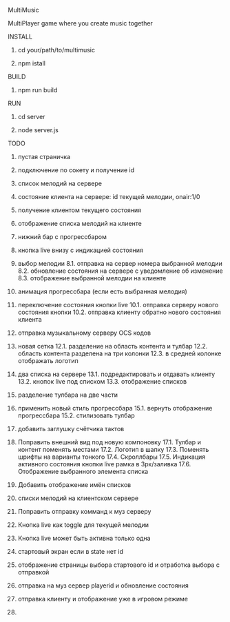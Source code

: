 MultiMusic

MultiPlayer game where you create music together


INSTALL

1. cd your/path/to/multimusic

2. npm istall


BUILD

1. npm run build


RUN

1. cd server

2. node server.js


TODO

1. пустая страничка
2. подключение по сокету и получение id
3. список мелодий на сервере
4. состояние клиента на сервере: id текущей мелодии, onair:1/0
4. получение клиентом текущего состояния
5. отображение списка мелодий на клиенте
6. нижний бар с прогрессбаром
7. кнопка live внизу с индикацией состояния
8. выбор мелодии
    8.1. отправка на сервер номера выбранной мелодии
    8.2. обновление состояния на сервере с уведомление об изменение
    8.3. отображение выбранной мелодии на клиенте
9. анимация прогрессбара (если есть выбранная мелодия)
10. переключение состояния кнопки live
    10.1. отправка серверу нового состояния кнопки
    10.2. отправка клиенту обратно нового состояния клиента
11. отправка музыкальному серверу OCS кодов
12. новая сетка
    12.1. разделение на область контента и тулбар
    12.2. область контента разделена на три колонки
    12.3. в средней колонке отображать логотип
13. два списка на сервере
    13.1. подредактировать и отдавать клиенту
    13.2. кнопок live под списком
    13.3. отображение списков
14. разделение тулбара на две части
15. применить новый стиль прогрессбара
    15.1. вернуть отображение прогрессбара
    15.2. стилизовать тулбар
16. добавить заглушку счётчика тактов

17. Поправить внешний вид под новую компоновку
    17.1. Тулбар и контент поменять местами
    17.2. Логотип в шапку
    17.3. Поменять шрифты на варианты тонкого
    17.4. Скроллбары
    17.5. Индикация активного состояния кнопки live рамка в 3px/заливка
    17.6. Отображение выбранного элемента списка
18. Добавить отображение имён списков

19. списки мелодий на клиентском сервере
20. Поправить отправку комманд к муз серверу
21. Кнопка live как toggle для текущей мелодии
22. Кнопка live может быть активна только одна

23. стартовый экран если в state нет id

24. отображение страницы выбора стартового id и отработка выбора с отправкой
25. отправка на муз сервер playerid и обновление состояния
26. отправка клиенту и отображение уже в игровом режиме
27. 
